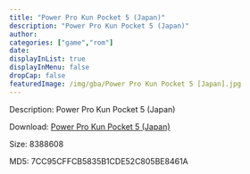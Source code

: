 ```yaml
---
title: "Power Pro Kun Pocket 5 (Japan)"
description: "Power Pro Kun Pocket 5 (Japan)"
author: 
categories: ["game","rom"]
date: 
displayInList: true
displayInMenu: false
dropCap: false
featuredImage: /img/gba/Power Pro Kun Pocket 5 [Japan].jpg
---
```


Description: Power Pro Kun Pocket 5 (Japan)

Download: <a style="text-decoration:underline;" href="https://mega.nz/#!zPYigQyB!aQP-ZyDzYZpT5Nrfby2H4SwhhrybbjeIhsXrhy8H66I" target = "_blank" rel = "nofollow" > Power Pro Kun Pocket 5 (Japan)</a>

Size: 8388608

MD5: 7CC95CFFCB5835B1CDE52C805BE8461A

